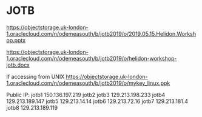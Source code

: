 # JOTB
https://objectstorage.uk-london-1.oraclecloud.com/n/odemeasouth/b/jotb2019/o/2019.05.15.Helidon.Workshop.pptx

https://objectstorage.uk-london-1.oraclecloud.com/n/odemeasouth/b/jotb2019/o/helidon-workshop-jotb.docx

If accessing from UNIX
https://objectstorage.uk-london-1.oraclecloud.com/n/odemeasouth/b/jotb2019/o/mykey_linux.ppk

Public IP:
jotb1 150.136.197.219
jotb2 
jotb3 129.213.198.233
jotb4 129.213.189.147
jotb5 129.213.14.14
jotb6 129.213.72.16
jotb7 129.213.181.4
jotb8 129.213.189.119
